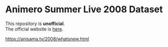 # Animero Summer Live 2008 Dataset

This repository is **unofficial**.  
The official website is [here](https://anisama.tv/).

https://anisama.tv/2008/whatsnew.html